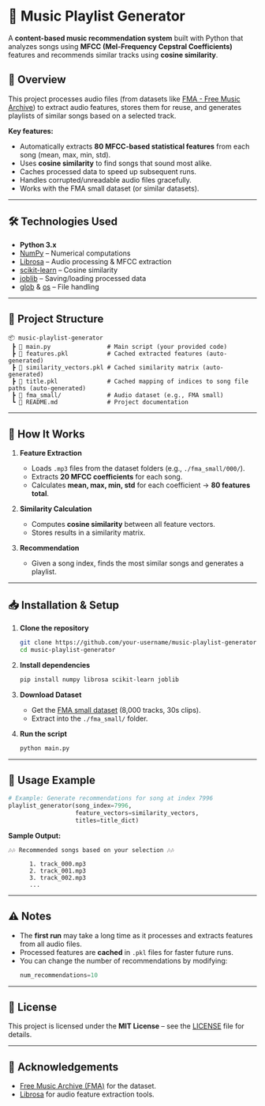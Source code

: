# 🎵 Music Playlist Generator

A **content-based music recommendation system** built with Python that analyzes songs using **MFCC (Mel-Frequency Cepstral Coefficients)** features and recommends similar tracks using **cosine similarity**.

## 📌 Overview

This project processes audio files (from datasets like [FMA - Free Music Archive](https://github.com/mdeff/fma)) to extract audio features, stores them for reuse, and generates playlists of similar songs based on a selected track.

**Key features:**
- Automatically extracts **80 MFCC-based statistical features** from each song (mean, max, min, std).
- Uses **cosine similarity** to find songs that sound most alike.
- Caches processed data to speed up subsequent runs.
- Handles corrupted/unreadable audio files gracefully.
- Works with the FMA small dataset (or similar datasets).

---

## 🛠️ Technologies Used
- **Python 3.x**
- [NumPy](https://numpy.org/) – Numerical computations
- [Librosa](https://librosa.org/) – Audio processing & MFCC extraction
- [scikit-learn](https://scikit-learn.org/) – Cosine similarity
- [joblib](https://joblib.readthedocs.io/) – Saving/loading processed data
- [glob](https://docs.python.org/3/library/glob.html) & [os](https://docs.python.org/3/library/os.html) – File handling

---

## 📂 Project Structure

```
📦 music-playlist-generator
 ┣ 📜 main.py                # Main script (your provided code)
 ┣ 📜 features.pkl           # Cached extracted features (auto-generated)
 ┣ 📜 similarity_vectors.pkl # Cached similarity matrix (auto-generated)
 ┣ 📜 title.pkl              # Cached mapping of indices to song file paths (auto-generated)
 ┣ 📂 fma_small/             # Audio dataset (e.g., FMA small)
 ┗ 📜 README.md              # Project documentation
```

---

## 🚀 How It Works

1. **Feature Extraction**
   - Loads `.mp3` files from the dataset folders (e.g., `./fma_small/000/`).
   - Extracts **20 MFCC coefficients** for each song.
   - Calculates **mean, max, min, std** for each coefficient → **80 features total**.

2. **Similarity Calculation**
   - Computes **cosine similarity** between all feature vectors.
   - Stores results in a similarity matrix.

3. **Recommendation**
   - Given a song index, finds the most similar songs and generates a playlist.

---

## 📥 Installation & Setup

1. **Clone the repository**
   ```bash
   git clone https://github.com/your-username/music-playlist-generator.git
   cd music-playlist-generator
   ```

2. **Install dependencies**
   ```bash
   pip install numpy librosa scikit-learn joblib
   ```

3. **Download Dataset**
   - Get the [FMA small dataset](https://github.com/mdeff/fma) (8,000 tracks, 30s clips).
   - Extract into the `./fma_small/` folder.

4. **Run the script**
   ```bash
   python main.py
   ```

---

## 🎯 Usage Example

```python
# Example: Generate recommendations for song at index 7996
playlist_generator(song_index=7996, 
                   feature_vectors=similarity_vectors, 
                   titles=title_dict)
```

**Sample Output:**
```
🎶🎶 Recommended songs based on your selection 🎶🎶

      1. track_000.mp3
      2. track_001.mp3
      3. track_002.mp3
      ...
```

---

## ⚠️ Notes
- The **first run** may take a long time as it processes and extracts features from all audio files.
- Processed features are **cached** in `.pkl` files for faster future runs.
- You can change the number of recommendations by modifying:
  ```python
  num_recommendations=10
  ```

---

## 📜 License
This project is licensed under the **MIT License** – see the [LICENSE](LICENSE) file for details.

---

## 🙌 Acknowledgements
- [Free Music Archive (FMA)](https://github.com/mdeff/fma) for the dataset.
- [Librosa](https://librosa.org/) for audio feature extraction tools.
